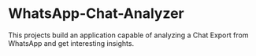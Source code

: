 # WhatsApp-Chat-Analyzer
This projects build an application capable of analyzing a Chat Export from WhatsApp and get interesting insights.
